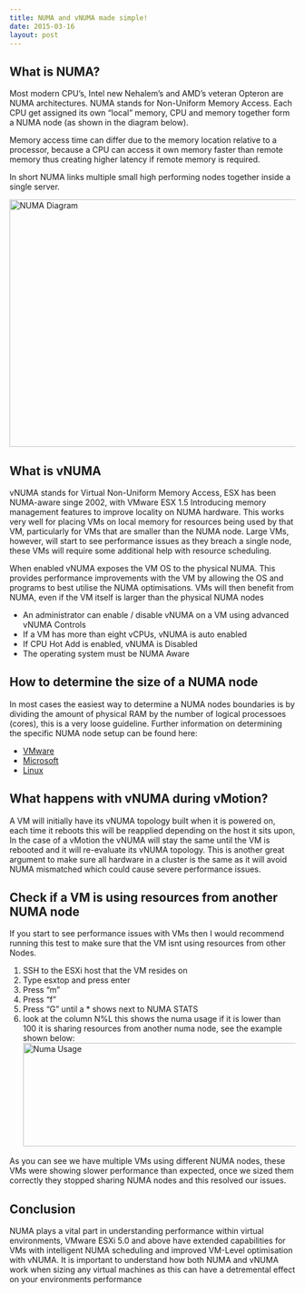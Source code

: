 ```yaml
---
title: NUMA and vNUMA made simple!
date: 2015-03-16
layout: post
---
```

## What is NUMA?

Most modern CPU’s, Intel new Nehalem’s and AMD’s veteran Opteron are NUMA architectures. NUMA stands for Non-Uniform Memory Access. Each CPU get assigned its own &#8220;local&#8221; memory, CPU and memory together form a NUMA node (as shown in the diagram below).

Memory access time can differ due to the memory location relative to a processor, because a CPU can access it own memory faster than remote memory thus creating higher latency if remote memory is required.

<!--more-->

In short NUMA links multiple small high performing nodes together inside a single server.

[<img loading="lazy" src="http://35.176.61.220/wp-content/uploads/2015/03/NUMA.png" alt="NUMA Diagram" width="1346" height="435" class="aligncenter size-full wp-image-636" />](http://35.176.61.220/wp-content/uploads/2015/03/NUMA.png)

## What is vNUMA

vNUMA stands for Virtual Non-Uniform Memory Access, ESX has been NUMA-aware singe 2002, with VMware ESX 1.5 Introducing memory management features to improve locality on NUMA hardware. This works very well for placing VMs on local memory for resources being used by that VM, particularly for VMs that are smaller than the NUMA node. Large VMs, however, will start to see performance issues as they breach a single node, these VMs will require some additional help with resource scheduling.

When enabled vNUMA exposes the VM OS to the physical NUMA. This provides performance improvements with the VM by allowing the OS and programs to best utilise the NUMA optimisations. VMs will then benefit from NUMA, even if the VM itself is larger than the physical NUMA nodes

  * An administrator can enable / disable vNUMA on a VM using advanced vNUMA Controls
  * If a VM has more than eight vCPUs, vNUMA is auto enabled
  * If CPU Hot Add is enabled, vNUMA is Disabled
  * The operating system must be NUMA Aware

## How to determine the size of a NUMA node

In most cases the easiest way to determine a NUMA nodes boundaries is by dividing the amount of physical RAM by the number of logical processoes (cores), this is a very loose guideline. Further information on determining the specific NUMA node setup can be found here:

  * [VMware](https://communities.vmware.com/people/marcelo.soares/blog/2012/09/21/how-to-check-if-numa-is-enabled-on-esx-hardware)
  * [Microsoft](http://blogs.technet.com/b/gbanin/archive/2013/06/26/how-to-determine-the-amount-of-memory-and-logical-processor-of-each-numa-node.aspx)
  * [Linux](https://www.sharcnet.ca/help/index.php/Using_numactl)

## What happens with vNUMA during vMotion?

A VM will initially have its vNUMA topology built when it is powered on, each time it reboots this will be reapplied depending on the host it sits upon, In the case of a vMotion the vNUMA will stay the same until the VM is rebooted and it will re-evaluate its vNUMA topology. This is another great argument to make sure all hardware in a cluster is the same as it will avoid NUMA mismatched which could cause severe performance issues.

## Check if a VM is using resources from another NUMA node

If you start to see performance issues with VMs then I would recommend running this test to make sure that the VM isnt using resources from other Nodes.

1. SSH to the ESXi host that the VM resides on
2. Type esxtop and press enter
3. Press &#8220;m&#8221;
4. Press &#8220;f&#8221;
5. Press &#8220;G&#8221; until a * shows next to NUMA STATS
6. look at the column N%L this shows the numa usage if it is lower than 100 it is sharing resources from another numa node, see the example shown below:
[<img loading="lazy" src="http://35.176.61.220/wp-content/uploads/2015/03/NumaUsage.png" alt="Numa Usage" width="684" height="182" class="aligncenter size-full wp-image-654" />](http://35.176.61.220/wp-content/uploads/2015/03/NumaUsage.png)

As you can see we have multiple VMs using different NUMA nodes, these VMs were showing slower performance than expected, once we sized them correctly they stopped sharing NUMA nodes and this resolved our issues.

## Conclusion

NUMA plays a vital part in understanding performance within virtual environments, VMware ESXi 5.0 and above have extended capabilities for VMs with intelligent NUMA scheduling and improved VM-Level optimisation with vNUMA. It is important to understand how both NUMA and vNUMA work when sizing any virtual machines as this can have a detremental effect on your environments performance

